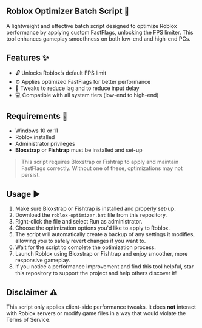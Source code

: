 Roblox Optimizer Batch Script 🚀
--------------------------------

A lightweight and effective batch script designed to optimize Roblox performance by applying custom FastFlags, unlocking the FPS limiter. This tool enhances gameplay smoothness on both low-end and high-end PCs.

Features ✨
----------

- 🔓 Unlocks Roblox’s default FPS limit
- ⚙️ Applies optimized FastFlags for better performance
- 🧹 Tweaks to reduce lag and to reduce input delay
- 💻 Compatible with all system tiers (low-end to high-end)

Requirements 🧾
--------------

- Windows 10 or 11
- Roblox installed
- Administrator privileges
- **Bloxstrap** or **Fishtrap** must be installed and set-up

> This script requires Bloxstrap or Fishtrap to apply and maintain FastFlags correctly. Without one of these, optimizations may not persist.

Usage ▶️
--------

1. Make sure Bloxstrap or Fishtrap is installed and properly set-up.
2. Download the `roblox-optimizer.bat` file from this repository.
3. Right-click the file and select Run as administrator.
4. Choose the optimization options you'd like to apply to Roblox.
5. The script will automatically create a backup of any settings it modifies, allowing you to safely revert changes if you want to.
6. Wait for the script to complete the optimization process.
7. Launch Roblox using Bloxstrap or Fishtrap and enjoy smoother, more responsive gameplay.
8. If you notice a performance improvement and find this tool helpful, star this repository to support the project and help others discover it!

Disclaimer ⚠️
-------------

This script only applies client-side performance tweaks. It does **not** interact with Roblox servers or modify game files in a way that would violate the Terms of Service.
